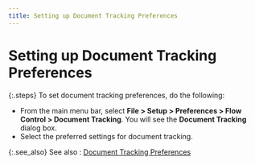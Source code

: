 ```yaml
---
title: Setting up Document Tracking Preferences
---
```


# Setting up Document Tracking Preferences


{:.steps}
To set document tracking preferences, do  the following:

- From the main  menu bar, select **File &gt; Setup &gt; 
 Preferences &gt; Flow Control &gt; Document Tracking**. You will  see the **Document Tracking** dialog  box.
- Select the  preferred settings for document tracking.



{:.see_also}
See also
: [Document  Tracking Preferences]({{site.ct_baseurl}}/document-tracking/document_tracking_preferences.html)
